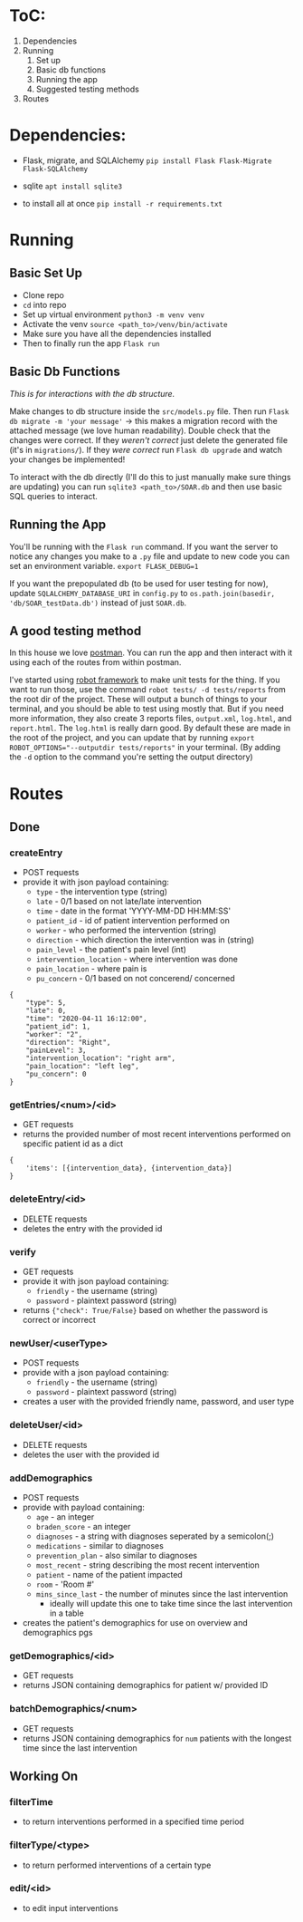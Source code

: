 # ToC:

1. Dependencies
2. Running
   1. Set up
   2. Basic db functions
   3. Running the app
   4. Suggested testing methods
3. Routes

# Dependencies:

- Flask, migrate, and SQLAlchemy `pip install Flask Flask-Migrate Flask-SQLAlchemy`
- sqlite `apt install sqlite3`

- to install all at once `pip install -r requirements.txt`

# Running

## Basic Set Up

- Clone repo
- `cd` into repo
- Set up virtual environment `python3 -m venv venv`
- Activate the venv `source <path_to>/venv/bin/activate`
- Make sure you have all the dependencies installed
- Then to finally run the app `Flask run`

## Basic Db Functions

_This is for interactions with the db structure._

Make changes to db structure inside the `src/models.py` file.
Then run `Flask db migrate -m 'your message'` -> this makes a migration record with the attached message (we love human readability).
Double check that the changes were correct.
If they _weren't correct_ just delete the generated file (it's in `migrations/`).
If they _were correct_ run `Flask db upgrade` and watch your changes be implemented!

To interact with the db directly (I'll do this to just manually make sure things are updating) you can run `sqlite3 <path_to>/SOAR.db` and then use basic SQL queries to interact.

## Running the App

You'll be running with the `Flask run` command. If you want the server to notice any changes you make to a `.py` file and update to new code you can set an environment variable. `export FLASK_DEBUG=1`

If you want the prepopulated db (to be used for user testing for now), update `SQLALCHEMY_DATABASE_URI` in `config.py` to `os.path.join(basedir, 'db/SOAR_testData.db')` instead of just `SOAR.db`. 

## A good testing method

In this house we love [postman](https://www.postman.com). You can run the app and then interact with it using each of the routes from within postman.

I've started using [robot framework](http://robotframework.org/robotframework/latest/RobotFrameworkUserGuide.html#variables) to make unit tests for the thing. If you want to run those, use the command `robot tests/ -d tests/reports` from the root dir of the project. These will output a bunch of things to your terminal, and you should be able to test using mostly that. But if you need more information, they also create 3 reports files, `output.xml`, `log.html`, and `report.html`. The `log.html` is really darn good. By default these are made in the root of the project, and you can update that by running `export ROBOT_OPTIONS="--outputdir tests/reports"` in your terminal. (By adding the `-d` option to the command you're setting the output directory)

# Routes

## Done

### createEntry

- POST requests
- provide it with json payload containing:
  - `type` - the intervention type (string)
  - `late` - 0/1 based on not late/late intervention
  - `time` - date in the format 'YYYY-MM-DD HH:MM:SS'
  - `patient_id` - id of patient intervention performed on
  - `worker` - who performed the intervention (string)
  - `direction` - which direction the intervention was in (string)
  - `pain_level` - the patient's pain level (int)
  - `intervention_location` - where intervention was done
  - `pain_location` - where pain is
  - `pu_concern` - 0/1 based on not concerend/ concerned

```
{
    "type": 5,
    "late": 0, 
    "time": "2020-04-11 16:12:00",
    "patient_id": 1,
    "worker": "2",
    "direction": "Right",
    "painLevel": 3,
    "intervention_location": "right arm",
    "pain_location": "left leg",
    "pu_concern": 0
}
```

### getEntries/\<num>/\<id>

- GET requests
- returns the provided number of most recent interventions performed on specific patient id as a dict

```
{
    'items': [{intervention_data}, {intervention_data}]
}
```

### deleteEntry/\<id>

- DELETE requests
- deletes the entry with the provided id

### verify

- GET requests
- provide it with json payload containing:
  - `friendly` - the username (string)
  - `password` - plaintext password (string)
- returns `{"check": True/False}` based on whether the password is correct or incorrect

### newUser/\<userType>

- POST requests
- provide with a json payload containing:
  - `friendly` - the username (string)
  - `password` - plaintext password (string)
- creates a user with the provided friendly name, password, and user type

### deleteUser/\<id>

- DELETE requests
- deletes the user with the provided id

### addDemographics
- POST requests
- provide with payload containing:
  - `age` - an integer
  - `braden_score` - an integer
  - `diagnoses` - a string with diagnoses seperated by a semicolon(;)
  - `medications` - similar to diagnoses
  - `prevention_plan` - also similar to diagnoses
  - `most_recent` - string describing the most recent intervention
  - `patient` - name of the patient impacted
  - `room` - 'Room #'
  - `mins_since_last` - the number of minutes since the last intervention
    - ideally will update this one to take time since the last intervention in a table
- creates the patient's demographics for use on overview and demographics pgs

### getDemographics/\<id>
- GET requests
- returns JSON containing demographics for patient w/ provided ID

### batchDemographics/\<num>
- GET requests
- returns JSON containing demographics for `num` patients with the longest time since the last intervention

## Working On

### filterTime

- to return interventions performed in a specified time period

### filterType/\<type>

- to return performed interventions of a certain type

### edit/\<id>

- to edit input interventions
